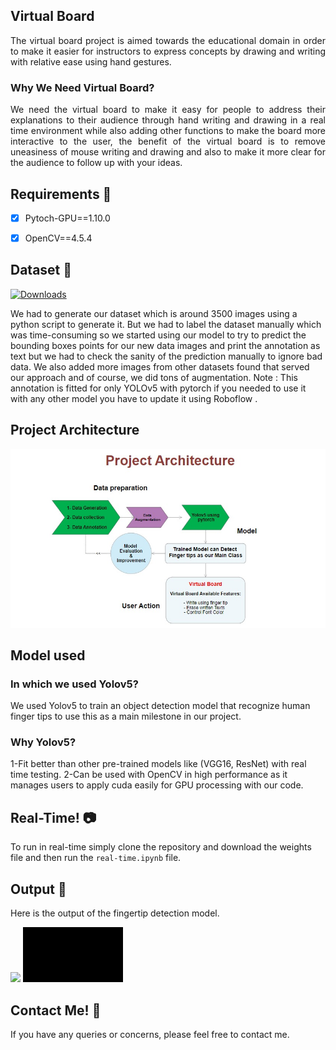## Virtual Board
<p align="justify">
  The virtual board project is aimed towards the educational domain in order to make it easier for instructors  to express concepts by drawing and writing with relative ease using hand gestures.
</p>
    
### Why We Need Virtual Board?  
<p align="justify">
    We need the virtual board to make it easy for people to address their explanations to their audience through hand writing and drawing in a real time environment while also adding other functions to make the board more interactive to the user, the benefit of the virtual board is to remove uneasiness of mouse writing and drawing and also to make it more clear for the audience to follow up with your ideas.
</p>



## Requirements 🐍
- [x] Pytoch-GPU==1.10.0
- [x] OpenCV==4.5.4





## Dataset 📁

[![Downloads](https://img.shields.io/badge/Download-Data-blue)](https://drive.google.com/file/d/1TiianKUdUa5eHt4Wn1GlNZWqQ_jVR9jY/view?usp=sharing)

We had to generate our dataset which is around 3500 images using a python script to generate it. But we had to label the dataset manually which was time-consuming so we started using our model to try to predict the bounding boxes points for our new data images and print the annotation as text but we had to check the sanity of the prediction manually to ignore bad data. We also added more images from other datasets found that served our approach and of course, we did tons of augmentation.
Note : This annotation is fitted for only YOLOv5 with pytorch if you needed to use it with any other model you have to update it using Roboflow .

## Project Architecture 

![](demo/Project_Architecture.jpeg)

## Model used

### In which we used Yolov5?
We used Yolov5 to train an object detection model that recognize human finger tips to use this as a main milestone in our project.
### Why Yolov5?
1-Fit better than other pre-trained models like (VGG16, ResNet)  with real time testing.
2-Can be used with OpenCV in high performance as it manages users to apply cuda easily for GPU processing with our code.



## Real-Time! 📷
To run in real-time simply clone the repository and download the weights file and then run the ```real-time.ipynb``` file. 


## Output 🎨
Here is the output of the fingertip detection model.

![](demo/demo.gif)
![](demo/demo2.gif)

## Contact Me! 📢
<p>
  If you have any queries or concerns, please feel free to contact me.
</p>
